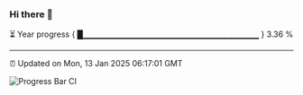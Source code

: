 ### Hi there 👋

⏳ Year progress { █▁▁▁▁▁▁▁▁▁▁▁▁▁▁▁▁▁▁▁▁▁▁▁▁▁▁▁▁▁ } 3.36 %

---

⏰ Updated on Mon, 13 Jan 2025 06:17:01 GMT

![Progress Bar CI](https://github.com/code-lakshay/GitHub-Actions-Demo/workflows/Progress%20Bar%20CI/badge.svg)
